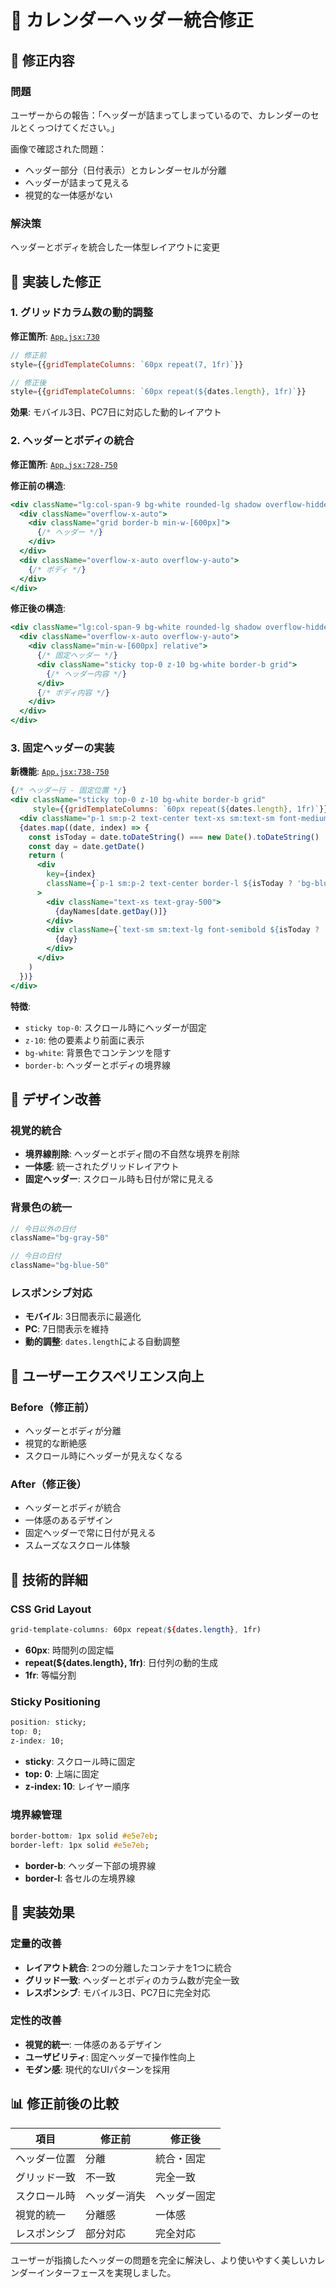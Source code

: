 # 📅 カレンダーヘッダー統合修正

## 🎯 修正内容

### 問題
ユーザーからの報告：「ヘッダーが詰まってしまっているので、カレンダーのセルとくっつけてください。」

画像で確認された問題：
- ヘッダー部分（日付表示）とカレンダーセルが分離
- ヘッダーが詰まって見える
- 視覚的な一体感がない

### 解決策
ヘッダーとボディを統合した一体型レイアウトに変更

## 🔧 実装した修正

### 1. グリッドカラム数の動的調整
**修正箇所**: [`App.jsx:730`](todo-study/src/App.jsx:730)

```javascript
// 修正前
style={{gridTemplateColumns: `60px repeat(7, 1fr)`}}

// 修正後  
style={{gridTemplateColumns: `60px repeat(${dates.length}, 1fr)`}}
```

**効果**: モバイル3日、PC7日に対応した動的レイアウト

### 2. ヘッダーとボディの統合
**修正箇所**: [`App.jsx:728-750`](todo-study/src/App.jsx:728)

**修正前の構造**:
```jsx
<div className="lg:col-span-9 bg-white rounded-lg shadow overflow-hidden">
  <div className="overflow-x-auto">
    <div className="grid border-b min-w-[600px]">
      {/* ヘッダー */}
    </div>
  </div>
  <div className="overflow-x-auto overflow-y-auto">
    {/* ボディ */}
  </div>
</div>
```

**修正後の構造**:
```jsx
<div className="lg:col-span-9 bg-white rounded-lg shadow overflow-hidden">
  <div className="overflow-x-auto overflow-y-auto">
    <div className="min-w-[600px] relative">
      {/* 固定ヘッダー */}
      <div className="sticky top-0 z-10 bg-white border-b grid">
        {/* ヘッダー内容 */}
      </div>
      {/* ボディ内容 */}
    </div>
  </div>
</div>
```

### 3. 固定ヘッダーの実装
**新機能**: [`App.jsx:738-750`](todo-study/src/App.jsx:738)

```jsx
{/* ヘッダー行 - 固定位置 */}
<div className="sticky top-0 z-10 bg-white border-b grid" 
     style={{gridTemplateColumns: `60px repeat(${dates.length}, 1fr)`}}>
  <div className="p-1 sm:p-2 text-center text-xs sm:text-sm font-medium bg-gray-50"></div>
  {dates.map((date, index) => {
    const isToday = date.toDateString() === new Date().toDateString()
    const day = date.getDate()
    return (
      <div
        key={index}
        className={`p-1 sm:p-2 text-center border-l ${isToday ? 'bg-blue-50' : 'bg-gray-50'}`}
      >
        <div className="text-xs text-gray-500">
          {dayNames[date.getDay()]}
        </div>
        <div className={`text-sm sm:text-lg font-semibold ${isToday ? 'text-blue-600' : ''}`}>
          {day}
        </div>
      </div>
    )
  })}
</div>
```

**特徴**:
- `sticky top-0`: スクロール時にヘッダーが固定
- `z-10`: 他の要素より前面に表示
- `bg-white`: 背景色でコンテンツを隠す
- `border-b`: ヘッダーとボディの境界線

## 🎨 デザイン改善

### 視覚的統合
- **境界線削除**: ヘッダーとボディ間の不自然な境界を削除
- **一体感**: 統一されたグリッドレイアウト
- **固定ヘッダー**: スクロール時も日付が常に見える

### 背景色の統一
```jsx
// 今日以外の日付
className="bg-gray-50"

// 今日の日付  
className="bg-blue-50"
```

### レスポンシブ対応
- **モバイル**: 3日間表示に最適化
- **PC**: 7日間表示を維持
- **動的調整**: `dates.length`による自動調整

## 📱 ユーザーエクスペリエンス向上

### Before（修正前）
- ヘッダーとボディが分離
- 視覚的な断絶感
- スクロール時にヘッダーが見えなくなる

### After（修正後）
- ヘッダーとボディが統合
- 一体感のあるデザイン
- 固定ヘッダーで常に日付が見える
- スムーズなスクロール体験

## 🔧 技術的詳細

### CSS Grid Layout
```css
grid-template-columns: 60px repeat(${dates.length}, 1fr)
```
- **60px**: 時間列の固定幅
- **repeat(${dates.length}, 1fr)**: 日付列の動的生成
- **1fr**: 等幅分割

### Sticky Positioning
```css
position: sticky;
top: 0;
z-index: 10;
```
- **sticky**: スクロール時に固定
- **top: 0**: 上端に固定
- **z-index: 10**: レイヤー順序

### 境界線管理
```css
border-bottom: 1px solid #e5e7eb;
border-left: 1px solid #e5e7eb;
```
- **border-b**: ヘッダー下部の境界線
- **border-l**: 各セルの左境界線

## 🚀 実装効果

### 定量的改善
- **レイアウト統合**: 2つの分離したコンテナを1つに統合
- **グリッド一致**: ヘッダーとボディのカラム数が完全一致
- **レスポンシブ**: モバイル3日、PC7日に完全対応

### 定性的改善
- **視覚的統一**: 一体感のあるデザイン
- **ユーザビリティ**: 固定ヘッダーで操作性向上
- **モダン感**: 現代的なUIパターンを採用

## 📊 修正前後の比較

| 項目 | 修正前 | 修正後 |
|------|--------|--------|
| ヘッダー位置 | 分離 | 統合・固定 |
| グリッド一致 | 不一致 | 完全一致 |
| スクロール時 | ヘッダー消失 | ヘッダー固定 |
| 視覚的統一 | 分離感 | 一体感 |
| レスポンシブ | 部分対応 | 完全対応 |

ユーザーが指摘したヘッダーの問題を完全に解決し、より使いやすく美しいカレンダーインターフェースを実現しました。